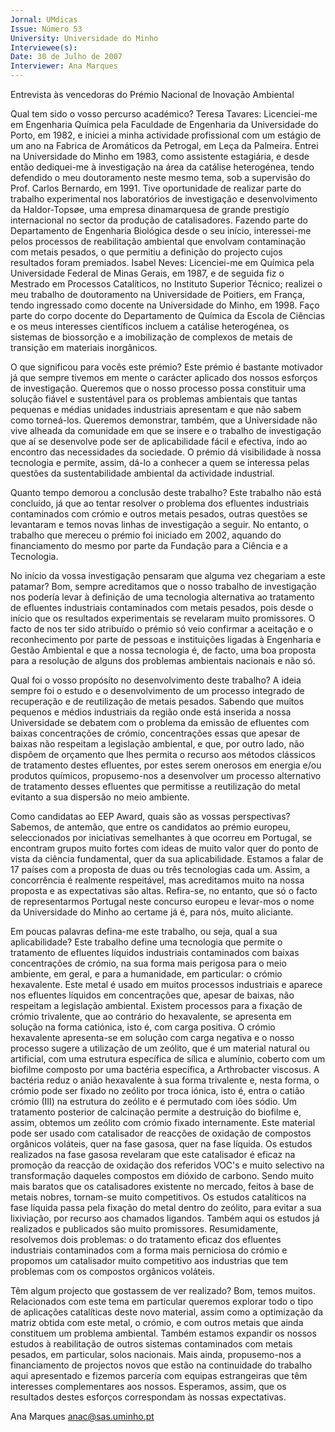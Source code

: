 ```yaml
---
Jornal: UMdicas
Issue: Número 53
University: Universidade do Minho
Interviewee(s): 
Date: 30 de Julho de 2007
Interviewer: Ana Marques
---
```


Entrevista às vencedoras do Prémio Nacional de Inovação
Ambiental

Qual tem sido o vosso percurso académico?
Teresa Tavares: Licenciei-me em Engenharia Química
pela Faculdade de Engenharia da Universidade do
Porto, em 1982, e iniciei a minha actividade
profissional com um estágio de um ano na Fabrica de
Aromáticos da Petrogal, em Leça da Palmeira. Entrei
na Universidade do Minho em 1983, como assistente
estagiária, e desde então dediquei-me à investigação
na área da catálise heterogénea, tendo defendido o
meu doutoramento neste mesmo tema, sob a
supervisão do Prof. Carlos Bernardo, em 1991. Tive
oportunidade de realizar parte do trabalho
experimental nos laboratórios de investigação e
desenvolvimento da Haldor-Topsøe, uma empresa
dinamarquesa de grande prestigío internacional no
sector da produção de catalisadores. Fazendo parte
do Departamento de Engenharia Biológica desde o
seu início, interessei-me pelos processos de
reabilitação ambiental que envolvam contaminação
com metais pesados, o que permitiu a definição do
projecto cujos resultados foram premiados.
Isabel Neves: Licenciei-me em Química pela
Universidade Federal de Minas Gerais, em 1987, e de
seguida fiz o Mestrado em Processos Catalíticos, no
Instituto Superior Técnico; realizei o meu trabalho de
doutoramento na Universidade de Poitiers, em
França, tendo ingressado como docente na
Universidade do Minho, em 1998. Faço parte do corpo
docente do Departamento de Química da Escola de
Ciências e os meus interesses científicos incluem a
catálise heterogénea, os sistemas de biossorção e a
imobilização de complexos de metais de transição em
materiais inorgânicos.

O que significou para vocês este prémio?
Este prémio é bastante motivador já que sempre
tivemos em mente o carácter aplicado dos nossos
esforços de investigação. Queremos que o nosso
processo possa constituir uma solução fiável e
sustentável para os problemas ambientais que tantas
pequenas e médias unidades industriais apresentam
e que não sabem como torneá-los. Queremos
demonstrar, também, que a Universidade não vive
alheada da comunidade em que se insere e o trabalho
de investigação que aí se desenvolve pode ser de
aplicabilidade fácil e efectiva, indo ao encontro das
necessidades da sociedade. O prémio dá visibilidade
à nossa tecnologia e permite, assim, dá-lo a conhecer
a quem se interessa pelas questões da
sustentabilidade ambiental da actividade industrial.

Quanto tempo demorou a conclusão deste
trabalho?
Este trabalho não está concluído, já que ao tentar
resolver o problema dos efluentes industriais
contaminados com crómio e outros metais pesados,
outras questões se levantaram e temos novas linhas
de investigação a seguir. No entanto, o trabalho que
mereceu o prémio foi iniciado em 2002, aquando do
financiamento do mesmo por parte da Fundação para
a Ciência e a Tecnologia.

No início da vossa investigação pensaram que
alguma vez chegariam a este patamar?
Bom, sempre acreditamos que o nosso trabalho de
investigação nos podería levar à definição de uma
tecnologia alternativa ao tratamento de efluentes
industriais contaminados com metais pesados, pois
desde o início que os resultados experimentais se
revelaram muito promissores. O facto de nos ter sido
atribuído o prémio só veio confirmar a aceitação e o
reconhecimento por parte de pessoas e instituições
ligadas à Engenharia e Gestão Ambiental e que a
nossa tecnologia é, de facto, uma boa proposta para a
resolução de alguns dos problemas ambientais
nacionais e não só.

Qual foi o vosso propósito no desenvolvimento
deste trabalho?
A ideia sempre foi o estudo e o desenvolvimento de um
processo integrado de recuperação e de reutilização
de metais pesados. Sabendo que muitos pequenos e
médios industriais da região onde está inserida a
nossa Universidade se debatem com o problema da
emissão de efluentes com baixas concentrações de
crómio, concentrações essas que apesar de baixas
não respeitam a legislação ambiental, e que, por outro
lado, não dispõem de orçamento que lhes permita o
recurso aos métodos clássicos de tratamento destes
efluentes, por estes serem onerosos em energia e/ou
produtos químicos, propusemo-nos a desenvolver um
processo alternativo de tratamento desses efluentes
que permitisse a reutilização do metal evitanto a sua
dispersão no meio ambiente.

Como candidatas ao EEP Award, quais são as
vossas perspectivas?
Sabemos, de antemão, que entre os candidatos ao
prémio europeu, seleccionados por iniciativas
semelhantes à que ocorreu em Portugal, se
encontram grupos muito fortes com ideas de muito
valor quer do ponto de vista da ciência fundamental,
quer da sua aplicabilidade. Estamos a falar de 17
países com a proposta de duas ou três tecnologias
cada um. Assim, a concorrência é realmente
respeitável, mas acreditamos muito na nossa
proposta e as expectativas são altas. Refira-se, no
entanto, que só o facto de representarmos Portugal
neste concurso europeu e levar-mos o nome da
Universidade do Minho ao certame já é, para nós,
muito aliciante.

Em poucas palavras defina-me este trabalho, ou
seja, qual a sua aplicabilidade?
Este trabalho define uma tecnologia que permite o
tratamento de efluentes líquidos industriais
contaminados com baixas concentrações de crómio,
na sua forma mais perigosa para o meio ambiente, em
geral, e para a humanidade, em particular: o crómio
hexavalente. Este metal é usado em muitos processos
industriais e aparece nos efluentes líquidos em
concentrações que, apesar de baixas, não respeitam
a legislação ambiental. Existem processos para a
fixação de crómio trivalente, que ao contrário do
hexavalente, se apresenta em solução na forma
catiónica, isto é, com carga positiva. O crómio
hexavalente apresenta-se em solução com carga
negativa e o nosso processo sugere a utilização de um
zeólito, que é um material natural ou artificial, com
uma estrutura específica de sílica e alumínio, coberto
com um biofilme composto por uma bactéria
específica, a Arthrobacter viscosus. A bactéria reduz o
anião hexavalente à sua forma trivalente e, nesta
forma, o crómio pode ser fixado no zeólito por troca
iónica, isto é, entra o catião crómio (III) na estrutura do
zeólito e é permutado com iões sódio. Um tratamento
posterior de calcinação permite a destruição do
biofilme e, assim, obtemos um zeólito com crómio
fixado internamente. Este material pode ser usado
com catalisador de reacções de oxidação de
compostos orgânicos voláteis, quer na fase gasosa,
quer na fase líquida. Os estudos realizados na fase
gasosa revelaram que este catalisador é eficaz na
promoção da reacção de oxidação dos referidos
VOC's e muito selectivo na transformação daqueles
compostos em dióxido de carbono. Sendo muito mais
baratos que os catalisadores existente no mercado,
feitos à base de metais nobres, tornam-se muito
competitivos. Os estudos catalíticos na fase líquida
passa pela fixação do metal dentro do zeólito, para
evitar a sua lixiviação, por recurso aos chamados
ligandos. Também aqui os estudos já realizados e
publicados são muito promissores. Resumidamente,
resolvemos dois problemas: o do tratamento eficaz
dos efluentes industriais contaminados com a forma
mais perniciosa do crómio e propomos um catalisador
muito competitivo aos industrias que tem problemas
com os compostos orgânicos voláteis.

Têm algum projecto que gostassem de ver
realizado?
Bom, temos muitos. Relacionados com este tema em
particular queremos explorar todo o tipo de aplicações
catalíticas deste novo material, assim como a
optimização da matriz obtida com este metal, o
crómio, e com outros metais que ainda constituem um
problema ambiental. Também estamos expandir os
nossos estudos à reabilitação de outros sistemas
contaminados com metais pesados, em particular,
solos nacionais. Mais ainda, propusemo-nos a
financiamento de projectos novos que estão na
continuidade do trabalho aqui apresentado e fizemos
parcería com equipas estrangeiras que têm interesses
complementares aos nossos. Esperamos, assim, que
os resultados destes esforços correspondam às
nossas expectativas.

Ana Marques
anac@sas.uminho.pt